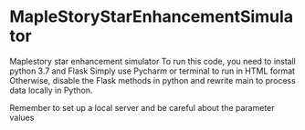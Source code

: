 # MapleStoryStarEnhancementSimulator
Maplestory star enhancement simulator 
To run this code, you need to install python 3.7 and Flask
    Simply use Pycharm or terminal to run in HTML format
    Otherwise, disable the Flask methods in python and rewrite main to process data locally in Python.
    
Remember to set up a local server and be careful about the parameter values
